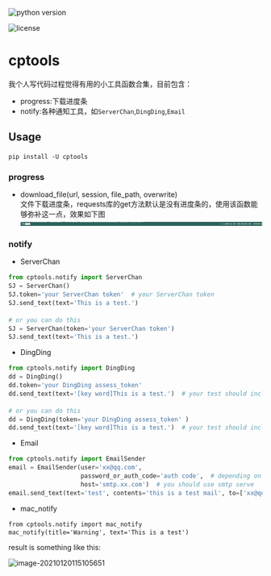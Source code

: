 ![python version](https://img.shields.io/badge/python-3.5+-blue)

![license](https://img.shields.io/github/license/GentleCP/cptools)
# cptools
我个人写代码过程觉得有用的小工具函数合集，目前包含：
- progress:下载进度条
- notify:各种通知工具，如`ServerChan`,`DingDing`,`Email`

## Usage
```text
pip install -U cptools
```
### progress
- download_file(url, session, file_path, overwrite)   
    文件下载进度条，requests库的get方法默认是没有进度条的，使用该函数能够弥补这一点，效果如下图
    ![](img/download-file.png)

### notify
- ServerChan
```python
from cptools.notify import ServerChan
SJ = ServerChan()
SJ.token='your ServerChan token'  # your ServerChan token
SJ.send_text(text='This is a test.')

# or you can do this
SJ = ServerChan(token='your ServerChan token')  
SJ.send_text(text='This is a test.')
```
- DingDing
```python
from cptools.notify import DingDing
dd = DingDing()
dd.token='your DingDing assess_token'  
dd.send_text(text='[key word]This is a test.')  # your test should include the key word that you specify 

# or you can do this
dd = DingDing(token='your DingDing assess_token' )
dd.send_text(text='[key word]This is a test.')  # your test should include the key word that you specify 
```
- Email
```python
from cptools.notify import EmailSender
email = EmailSender(user='xx@qq.com',  
                    password_or_auth_code='auth code',  # depending on your email vendor
                    host='smtp.xx.com')  # you should use smtp serve
email.send_text(text='test', contents='this is a test mail', to=['xx@qq.com',])
```

- mac_notify  

```
from cptools.notify import mac_notify
mac_notify(title='Warning', text='This is a test')
```

result is something like this:

![image-20210120115105651](https://gitee.com/gentlecp/ImgUrl/raw/master/20210120115105.png)

